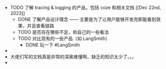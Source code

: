- TODO 了解 tracing & logging 的产品，包括 coze 和相关文档 [[Dec 22nd, 2023]]
	- DONE 了解产品设计理念 —— 主要是为了让用户能够开发完即能看到效果，并且查看链路
	- TODO 是否存在哪些不足，和自己的一些看法
	- TODO 对比现有的一些产品（如 LangSmith）
		- DONE  玩一下  #LangSmith
-
- 大佬们写的文档真是非常的深奥难懂啊，缺乏的知识太少了。。。
-